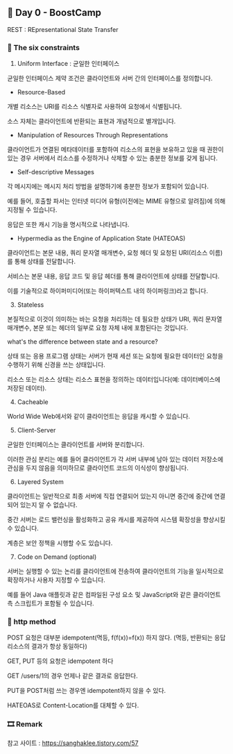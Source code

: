 ## 📕 Day 0 - BoostCamp

REST : REpresentational State Transfer

### 📘 The six constraints 

1. Uniform Interface : 균일한 인터페이스

균일한 인터페이스 제약 조건은 클라이언트와 서버 간의 인터페이스를 정의합니다.

* Resource-Based

개별 리소스는 URI를 리소스 식별자로 사용하여 요청에서 식별됩니다.

소스 자체는 클라이언트에 반환되는 표현과 개념적으로 별개입니다.

* Manipulation of Resources Through Representations

클라이언트가 연결된 메타데이터를 포함하여 리소스의 표현을 보유하고 있을 때 권한이 있는 경우 서버에서 리소스를 수정하거나 삭제할 수 있는 충분한 정보를 갖게 됩니다.

* Self-descriptive Messages

각 메시지에는 메시지 처리 방법을 설명하기에 충분한 정보가 포함되어 있습니다.

예를 들어, 호출할 파서는 인터넷 미디어 유형(이전에는 MIME 유형으로 알려짐)에 의해 지정될 수 있습니다. 

응답은 또한 캐시 기능을 명시적으로 나타냅니다.

* Hypermedia as the Engine of Application State (HATEOAS)

클라이언트는 본문 내용, 쿼리 문자열 매개변수, 요청 헤더 및 요청된 URI(리소스 이름)를 통해 상태를 전달합니다.

서비스는 본문 내용, 응답 코드 및 응답 헤더를 통해 클라이언트에 상태를 전달합니다. 

이를 기술적으로 하이퍼미디어(또는 하이퍼텍스트 내의 하이퍼링크)라고 합니다.

3. Stateless

본질적으로 이것이 의미하는 바는 요청을 처리하는 데 필요한 상태가 URI, 쿼리 문자열 매개변수, 본문 또는 헤더의 일부로 요청 자체 내에 포함된다는 것입니다.

what's the difference between state and a resource?

상태 또는 응용 프로그램 상태는 서버가 현재 세션 또는 요청에 필요한 데이터인 요청을 수행하기 위해 신경을 쓰는 상태입니다. 

리소스 또는 리소스 상태는 리소스 표현을 정의하는 데이터입니다(예: 데이터베이스에 저장된 데이터).

4. Cacheable

World Wide Web에서와 같이 클라이언트는 응답을 캐시할 수 있습니다.

5. Client-Server

균일한 인터페이스는 클라이언트를 서버와 분리합니다. 

이러한 관심 분리는 예를 들어 클라이언트가 각 서버 내부에 남아 있는 데이터 저장소에 관심을 두지 않음을 의미하므로 클라이언트 코드의 이식성이 향상됩니다.

6. Layered System

클라이언트는 일반적으로 최종 서버에 직접 연결되어 있는지 아니면 중간에 중간에 연결되어 있는지 알 수 없습니다. 

중간 서버는 로드 밸런싱을 활성화하고 공유 캐시를 제공하여 시스템 확장성을 향상시킬 수 있습니다. 

계층은 보안 정책을 시행할 수도 있습니다.

7. Code on Demand (optional)

서버는 실행할 수 있는 논리를 클라이언트에 전송하여 클라이언트의 기능을 일시적으로 확장하거나 사용자 지정할 수 있습니다. 

예를 들어 Java 애플릿과 같은 컴파일된 구성 요소 및 JavaScript와 같은 클라이언트 측 스크립트가 포함될 수 있습니다.

### 📘 http method

POST 요청은 대부분 idempotent(멱등, f(f(x))=f(x)) 하지 않다. (멱등, 반환되는 응답 리소스의 결과가 항상 동일하다)

GET, PUT 등의 요청은 idempotent 하다

GET /users/1의 경우 언제나 같은 결과로 응답한다.

PUT을 POST처럼 쓰는 경우엔 idempotent하지 않을 수 있다.

HATEOAS로 Content-Location를 대체할 수 있다.

### 🎞 Remark

참고 사이트 : https://sanghaklee.tistory.com/57
